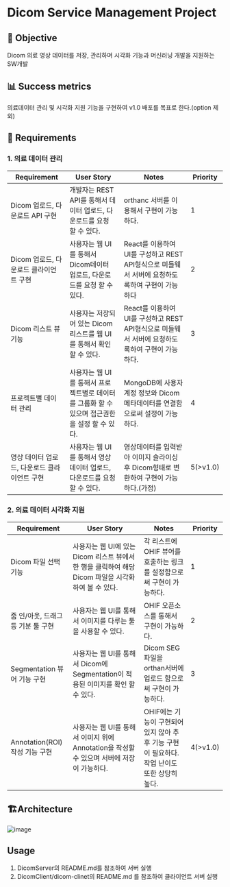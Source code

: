 # Dicom Service Management Project
## :dart: Objective
Dicom 의료 영상 데이터를 저장, 관리하며 시각화 기능과 머신러닝 개발을 지원하는 SW개발
## :bar_chart: Success metrics
의료데이터 관리 및 시각화 지원 기능을 구현하여 v1.0 배포를 목표로 한다.(option 제외)
## 📓 Requirements
### 1. 의료 데이터 관리
Requirement | User Story | Notes | Priority
------------- | ------------- | ------------- | -------------
Dicom 업로드, 다운로드 API 구현 | 개발자는 REST API를 통해서 데이터 업로드, 다운로드를 요청 할 수 있다. | orthanc 서버를 이용해서 구현이 가능하다. |1
Dicom 업로드, 다운로드 클라이언트 구현 | 사용자는 웹 UI를 통해서 Dicom데이터 업로드, 다운로드를 요청 할 수 있다.| React를 이용하여 UI를 구성하고 REST API형식으로 미들웨서 서버에 요청하도록하여 구현이 가능하다| 2
Dicom 리스트 뷰 기능 | 사용자는 저장되어 있는 Dicom 리스트를 웹 UI를 통해서 확인 할 수 있다. | React를 이용하여 UI를 구성하고 REST API형식으로 미들웨서 서버에 요청하도록하여 구현이 가능하다. | 3
프로젝트별 데이터 관리 | 사용자는 웹 UI를 통해서 프로젝트별로 데이터를 그룹화 할 수 있으며 접근권한을 설정 할 수 있다. | MongoDB에 사용자 계정 정보와  Dicom 메타데이터를 연결함으로써 설정이 가능하다. | 4
영상 데이터 업로드, 다운로드 클라이언트 구현 | 사용자는 웹 UI를 통해서 영상 데이터 업로드, 다운로드를 요청 할 수 있다. | 영상데이터를 입력받아 이미지 슬라이싱 후 Dicom형태로 변환하여 구현이 가능하다.(가정) | 5(>v1.0)
### 2. 의료 데이터 시각화 지원
Requirement | User Story | Notes | Priority
------------- | ------------- | ------------- | -------------
Dicom 파일 선택 기능 | 사용자는 웹 UI에 있는 Dicom 리스트 뷰에서 한 행을 클릭하여 해당 Dicom 파일을 시각화 하여 볼 수 있다. | 각 리스트에 OHIF 뷰어를 호출하는 링크를 설정함으로써 구현이 가능하다. | 1
줌 인/아웃, 드래그 등 기분 툴 구현 | 사용자는 웹 UI를 통해서 이미지를 다루는 툴을 사용할 수 있다. | OHIF 오픈소스를 통해서 구현이 가능하다. | 2
Segmentation 뷰어 기능 구현 | 사용자는 웹 UI를 통해서 Dicom에 Segmentation이 적용된 이미지를 확인 할 수 있다. | Dicom SEG 파일을 orthan서버에 업로드 함으로써 구현이 가능하다. | 3
Annotation(ROI) 작성 기능 구현 | 사용자는 웹 UI를 통해서 이미지 위에 Annotation을 작성할 수 있으며 서버에 저장이 가능하다. | OHIF에는 기능이 구현되어 있지 않아 추후 기능 구현이 필요하다. 작업 난이도 또한 상당히 높다. | 4(>v1.0)
## 🏗️Architecture
![image](https://user-images.githubusercontent.com/30094719/142571856-107b52ac-df5a-47c1-9242-1a5d5d50d9f0.png)


## Usage
1. DicomServer의 README.md를 참조하여 서버 실행
2. DicomClient/dicom-clinet의 README.md 를 참조하여 클라이언트 서버 실행
